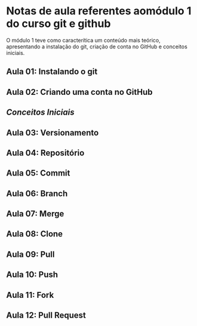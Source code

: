 # Notas de aula referentes aomódulo 1 do curso git e github

O módulo 1 teve como caracterítica um conteúdo mais teórico, apresentando a instalação do git, criação de conta no GitHub e conceitos iniciais.

## Aula 01: Instalando o git

## Aula 02: Criando uma conta no GitHub

## _Conceitos Iniciais_

## Aula 03: Versionamento

## Aula 04: Repositório

## Aula 05: Commit

## Aula 06: Branch

## Aula 07: Merge

## Aula 08: Clone

## Aula 09: Pull

## Aula 10: Push

## Aula 11: Fork

## Aula 12: Pull Request
